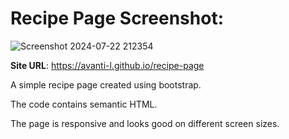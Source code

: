 <h1>Recipe Page Screenshot:</h1>

![Screenshot 2024-07-22 212354](https://github.com/user-attachments/assets/c466bc0b-b6db-4ea0-b2a3-6aab4d1fc388)

<b>Site URL</b>: https://avanti-l.github.io/recipe-page

<p>A simple recipe page created using bootstrap.
<p>The code contains semantic HTML.</p> The page is responsive and looks good on different screen sizes.</p>
